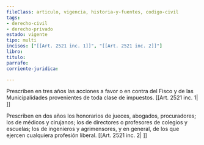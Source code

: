 ```yaml
---
fileClass: articulo, vigencia, historia-y-fuentes, codigo-civil
tags:
- derecho-civil
- derecho-privado
estado: vigente
tipo: multi
incisos: ["[[Art. 2521 inc. 1]]", "[[Art. 2521 inc. 2]]"]
libro:
titulo:
parrafo:
corriente-juridica:

---
```

Prescriben en tres años las acciones a favor o en contra del Fisco y de las Municipalidades provenientes de toda clase de impuestos. [[Art. 2521 inc. 1| ]]

Prescriben en dos años los honorarios de jueces, abogados, procuradores; los de médicos y cirujanos; los de directores o profesores de colegios y escuelas; los de ingenieros y agrimensores, y en general, de los que ejercen cualquiera profesión liberal. [[Art. 2521 inc. 2| ]]
